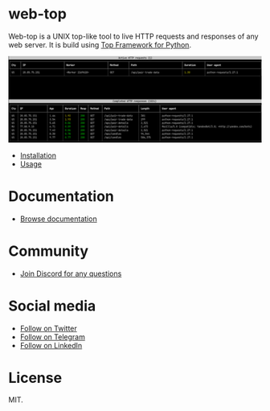 web-top
=======

Web-top is a UNIX top-like tool to live HTTP requests and responses of any web server.
It is build using [Top Framework for Python](https://github.com/tradingstrategy-ai/top-framework).

![screenshot](https://raw.githubusercontent.com/tradingstrategy-ai/top-framework/master/docs/source/web-top/screenshot2.png)

- [Installation](https://top-framework.readthedocs.io/en/latest/web-top/installation.html)
- [Usage](https://top-framework.readthedocs.io/en/latest/web-top/usage.html)

# Documentation

- [Browse documentation](https://top-framework.readthedocs.io/en/latest/web-top/index.html)

# Community 

- [Join Discord for any questions](https://tradingstrategy.ai/community)

# Social media

- [Follow on Twitter](https://twitter.com/TradingProtocol)
- [Follow on Telegram](https://t.me/trading_protocol)
- [Follow on LinkedIn](https://www.linkedin.com/company/trading-strategy/)

# License

MIT.